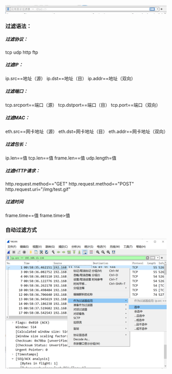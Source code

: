 ![image.png](./images/20231018_0006344245.png)
### 过滤语法：
##### 过滤协议：
tcp	udp	http	ftp
##### 过滤IP：
ip.src==地址（源）	ip.dst==地址（目）	ip.addr==地址（双向）
##### 过滤端口：
tcp.srcport==端口（源）	tcp.dstport==端口（目）		tcp.port==端口（双向）
##### 过滤MAC：
eth.src==网卡地址（源）	eth.dst=网卡地址（目）	eth.addr==网卡地址（双向）
##### 过滤包长：
ip.len==值	tcp.len==值		frame.len==值		udp.length=值
##### 过滤HTTP请求：
http.request.method=="GET"		http.request.method=="POST"	http.request.uri="/img/test.gif"
##### 过滤时间
frame.time==值		frame.time>值
### 自动过滤方式
![image.png](./images/20231018_0006354059.png)
